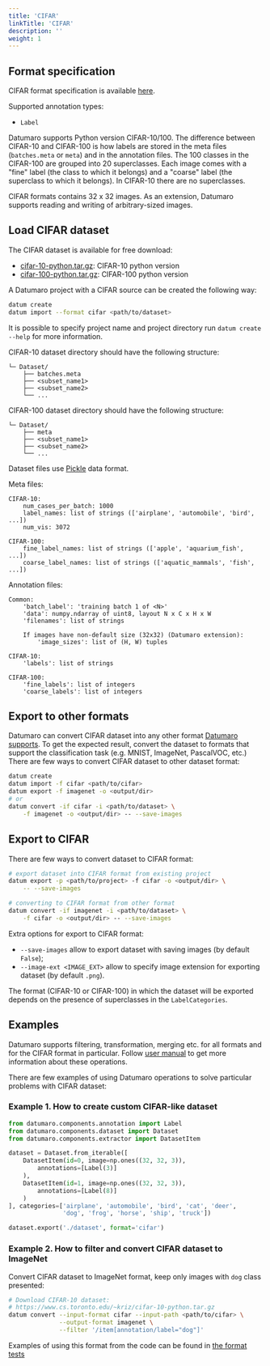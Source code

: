 ```yaml
---
title: 'CIFAR'
linkTitle: 'CIFAR'
description: ''
weight: 1
---
```


## Format specification

CIFAR format specification is available [here](https://www.cs.toronto.edu/~kriz/cifar.html).

Supported annotation types:
- `Label`

Datumaro supports Python version CIFAR-10/100.
The difference between CIFAR-10 and CIFAR-100 is how labels are stored
in the meta files (`batches.meta` or `meta`) and in the annotation files.
The 100 classes in the CIFAR-100 are grouped into 20 superclasses. Each image
comes with a "fine" label (the class to which it belongs) and a "coarse" label
(the superclass to which it belongs). In CIFAR-10 there are no superclasses.

CIFAR formats contains 32 x 32 images. As an extension, Datumaro supports
reading and writing of arbitrary-sized images.

## Load CIFAR dataset

The CIFAR dataset is available for free download:

- [cifar-10-python.tar.gz](https://www.cs.toronto.edu/~kriz/cifar-10-python.tar.gz):
  CIFAR-10 python version
- [cifar-100-python.tar.gz](https://www.cs.toronto.edu/~kriz/cifar-100-python.tar.gz):
  CIFAR-100 python version

A Datumaro project with a CIFAR source can be created the following way:

``` bash
datum create
datum import --format cifar <path/to/dataset>
```

It is possible to specify project name and project directory run
`datum create --help` for more information.

CIFAR-10 dataset directory should have the following structure:

<!--lint disable fenced-code-flag-->
```
└─ Dataset/
    ├── batches.meta
    ├── <subset_name1>
    ├── <subset_name2>
    └── ...
```

CIFAR-100 dataset directory should have the following structure:

<!--lint disable fenced-code-flag-->
```
└─ Dataset/
    ├── meta
    ├── <subset_name1>
    ├── <subset_name2>
    └── ...
```

Dataset files use [Pickle](https://docs.python.org/3/library/pickle.html)
data format.

Meta files:

<!--lint disable fenced-code-flag-->
```
CIFAR-10:
    num_cases_per_batch: 1000
    label_names: list of strings (['airplane', 'automobile', 'bird', ...])
    num_vis: 3072

CIFAR-100:
    fine_label_names: list of strings (['apple', 'aquarium_fish', ...])
    coarse_label_names: list of strings (['aquatic_mammals', 'fish', ...])
```

Annotation files:

<!--lint disable fenced-code-flag-->
```
Common:
    'batch_label': 'training batch 1 of <N>'
    'data': numpy.ndarray of uint8, layout N x C x H x W
    'filenames': list of strings

    If images have non-default size (32x32) (Datumaro extension):
        'image_sizes': list of (H, W) tuples

CIFAR-10:
    'labels': list of strings

CIFAR-100:
    'fine_labels': list of integers
    'coarse_labels': list of integers
```

## Export to other formats

Datumaro can convert CIFAR dataset into any other format [Datumaro supports](/docs/user-manual/supported_formats).
To get the expected result, convert the dataset to formats
that support the classification task (e.g. MNIST, ImageNet, PascalVOC,
etc.) There are few ways to convert CIFAR dataset to other dataset format:

``` bash
datum create
datum import -f cifar <path/to/cifar>
datum export -f imagenet -o <output/dir>
# or
datum convert -if cifar -i <path/to/dataset> \
    -f imagenet -o <output/dir> -- --save-images
```

## Export to CIFAR

There are few ways to convert dataset to CIFAR format:

``` bash
# export dataset into CIFAR format from existing project
datum export -p <path/to/project> -f cifar -o <output/dir> \
    -- --save-images

# converting to CIFAR format from other format
datum convert -if imagenet -i <path/to/dataset> \
    -f cifar -o <output/dir> -- --save-images
```

Extra options for export to CIFAR format:

- `--save-images` allow to export dataset with saving images
(by default `False`);
- `--image-ext <IMAGE_EXT>` allow to specify image extension
for exporting dataset (by default `.png`).

The format (CIFAR-10 or CIFAR-100) in which the dataset will be
exported depends on the presence of superclasses in the `LabelCategories`.

## Examples

Datumaro supports filtering, transformation, merging etc. for all formats
and for the CIFAR format in particular. Follow [user manual](/docs/user-manual)
to get more information about these operations.

There are few examples of using Datumaro operations to solve
particular problems with CIFAR dataset:

### Example 1. How to create custom CIFAR-like dataset

```python
from datumaro.components.annotation import Label
from datumaro.components.dataset import Dataset
from datumaro.components.extractor import DatasetItem

dataset = Dataset.from_iterable([
    DatasetItem(id=0, image=np.ones((32, 32, 3)),
        annotations=[Label(3)]
    ),
    DatasetItem(id=1, image=np.ones((32, 32, 3)),
        annotations=[Label(8)]
    )
], categories=['airplane', 'automobile', 'bird', 'cat', 'deer',
               'dog', 'frog', 'horse', 'ship', 'truck'])

dataset.export('./dataset', format='cifar')
```

### Example 2. How to filter and convert CIFAR dataset to ImageNet

Convert CIFAR dataset to ImageNet format, keep only images with `dog` class
presented:

``` bash
# Download CIFAR-10 dataset:
# https://www.cs.toronto.edu/~kriz/cifar-10-python.tar.gz
datum convert --input-format cifar --input-path <path/to/cifar> \
              --output-format imagenet \
              --filter '/item[annotation/label="dog"]'
```

Examples of using this format from the code can be found in
[the format tests](https://github.com/openvinotoolkit/datumaro/blob/develop/tests/test_cifar_format.py)

